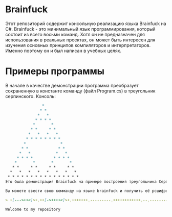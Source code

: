 # Brainfuck
Этот репозиторий содержит консольную реализацию языка Brainfuck на C#. Brainfuck - это минимальный язык программирования, который состоит из всего восьми команд. Хотя он не предназначен для использования в реальных проектах, он может быть интересен для изучения основных принципов компиляторов и интерпретаторов. Именно поэтому он и был написан в учебных целях.

# Примеры программы
В начале в качестве демонстрации программа преобразует сохраненную в константе команду (файл Program.cs) в треугольник серпинского.
Консоль:
```markdown
                *
               * *
              *   *
             * * * *
            *       *
           * *     * *
          *   *   *   *
         * * * * * * * *
        *               *
       * *             * *
      *   *           *   *
     * * * *         * * * *
    *       *       *       *
   * *     * *     * *     * *
  *   *   *   *   *   *   *   *
 * * * * * * * * * * * * * * * *
Это была демонстрация Brainfuck на примере построения треугольника Серпинского

Вы можете ввести свою комманду на языке brainfuck и получить её рсшифровку:

> +[--->++<]>+.++[->++++<]>+.+++++++.---------.++++++++++++.--.--------.--[--->+<]>-.---[->++++<]>.-----.[--->+<]>-----.+[----->+<]>.--[--->+<]>.-[---->+<]>++.---[----->++<]>.-------------.+++++++++++.-.++++.----------.+++++++++++.-----.+++.+++++++.

Welcome to my repository
```
